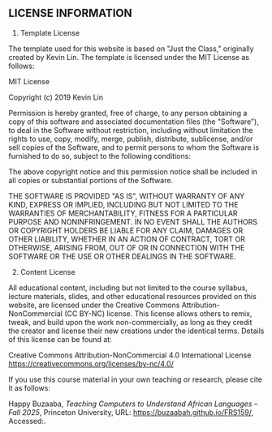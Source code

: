 LICENSE INFORMATION
-------------------

1. Template License

The template used for this website is based on "Just the Class," originally created by Kevin Lin. The template is licensed under the MIT License as follows:

MIT License

Copyright (c) 2019 Kevin Lin

Permission is hereby granted, free of charge, to any person obtaining a copy
of this software and associated documentation files (the "Software"), to deal
in the Software without restriction, including without limitation the rights
to use, copy, modify, merge, publish, distribute, sublicense, and/or sell
copies of the Software, and to permit persons to whom the Software is
furnished to do so, subject to the following conditions:

The above copyright notice and this permission notice shall be included in all
copies or substantial portions of the Software.

THE SOFTWARE IS PROVIDED "AS IS", WITHOUT WARRANTY OF ANY KIND, EXPRESS OR
IMPLIED, INCLUDING BUT NOT LIMITED TO THE WARRANTIES OF MERCHANTABILITY,
FITNESS FOR A PARTICULAR PURPOSE AND NONINFRINGEMENT. IN NO EVENT SHALL THE
AUTHORS OR COPYRIGHT HOLDERS BE LIABLE FOR ANY CLAIM, DAMAGES OR OTHER
LIABILITY, WHETHER IN AN ACTION OF CONTRACT, TORT OR OTHERWISE, ARISING FROM,
OUT OF OR IN CONNECTION WITH THE SOFTWARE OR THE USE OR OTHER DEALINGS IN THE
SOFTWARE.

2. Content License

All educational content, including but not limited to the course syllabus, lecture materials, slides, and other educational resources provided on this website, are licensed under the Creative Commons Attribution-NonCommercial (CC BY-NC) license. This license allows others to remix, tweak, and build upon the work non-commercially, as long as they credit the creator and license their new creations under the identical terms. Details of this license can be found at:

Creative Commons Attribution-NonCommercial 4.0 International License
https://creativecommons.org/licenses/by-nc/4.0/

If you use this course material in your own teaching or research, please cite it as follows:

Happy Buzaaba, _Teaching Computers to Understand African Languages – Fall 2025_, Princeton University, URL: https://buzaabah.github.io/FRS159/, Accessed:.